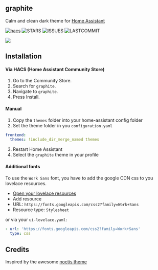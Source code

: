 ## graphite
Calm and clean dark theme for [Home Assistant](https://www.home-assistant.io)

[![hacs](https://img.shields.io/badge/HACS-Default-blue.svg?style=flat-square)](https://my.home-assistant.io/redirect/hacs_repository/?owner=TilmanGriesel&repository=graphite&category=theme) ![STARS](https://img.shields.io/github/stars/TilmanGriesel/graphite?color=green&style=flat-square) ![ISSUES](https://img.shields.io/github/issues-raw/TilmanGriesel/graphite?style=flat-square) ![LASTCOMMIT](https://img.shields.io/github/last-commit/TilmanGriesel/graphite?style=flat-square)

![](https://raw.githubusercontent.com/TilmanGriesel/graphite/main/docs/screenshots/tablet.png)

## Installation

#### Via HACS (Home Assistant Community Store)
1. Go to the Community Store.
2. Search for `graphite`.
3. Navigate to `graphite`.
4. Press Install.

#### Manual
1. Copy the `themes` folder into your home-assistant config folder
1. Set the theme folder in you `configuration.yaml`

```yaml
frontend:
  themes: !include_dir_merge_named themes
```

3. Restart Home Assistant
4. Select the `graphite` theme in your profile

#### Additional fonts

To use the `Work Sans` font, you have to add the google CDN css to you lovelace resources.

- [Open your lovelace resources](https://my.home-assistant.io/redirect/lovelace_resources/)
- Add resource
- URL: `https://fonts.googleapis.com/css2?family=Work+Sans`
- Resource type: `Stylesheet`

or via your `ui-lovelace.yaml`:

```yaml
- url: 'https://fonts.googleapis.com/css2?family=Work+Sans'
  type: css
```

## Credits
Inspired by the awesome [noctis theme](https://github.com/aFFekopp/noctis)
